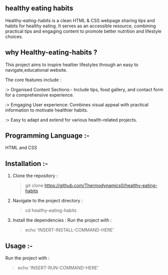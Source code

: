 ## healthy eating habits
Healthy-eating-habits is a clean HTML & CSS webpage sharing tips and habits for healthy eating. It serves as an accessible resource, combining practical tips and engaging content to promote better nutrition and lifestyle choices.

## why Healthy-eating-habits ?
This project aims to inspire healtier lifestyles through an easy to navigate,educational website.

The core features include :

:> Organised Content Sections:-
Include tips, food gallery, and contact form for a comprehensive experience.

:> Emgaging User experience: Combines visual appeal with practical information to motivate healthier habits.

:> Easy to adapt and extend for various health-related projects.

## Programming Language :-
HTML and CSS

## Installation :-
1. Clone the repository :
    > git clone https://github.com/Thermodynamics0/healthy-eating-habits

2. Navigate to the project directory :
    > cd healthy-eating-habits

3. Install the dependencies :
    Run the project with :
    > echo 'INSERT-INSTALL-COMMAND-HERE'

## Usage :-
  Run the project with :
  > echo 'INSERT-RUN-COMMAND-HERE'